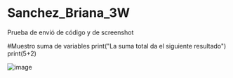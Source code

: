 # Sanchez_Briana_3W
Prueba de envió de código y de screenshot 


#Muestro suma de variables
print("La suma total da el siguiente resultado")
print(5+2)


![image](https://github.com/user-attachments/assets/a0271e6b-e5bc-4522-ab37-a8f6675154bc)
